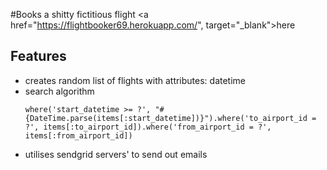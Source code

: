 #Books a shitty fictitious flight <a href="https://flightbooker69.herokuapp.com/", target="_blank">here</a>

## Features
* creates random list of flights with attributes: datetime
* search algorithm 
  ```
  where('start_datetime >= ?', "#{DateTime.parse(items[:start_datetime])}").where('to_airport_id = ?', items[:to_airport_id]).where('from_airport_id = ?', items[:from_airport_id]) 
  ```
* utilises sendgrid servers' to send out emails
